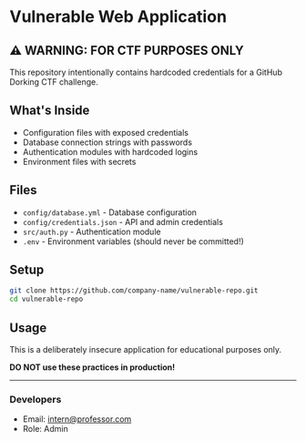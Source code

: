# Vulnerable Web Application

## ⚠️ WARNING: FOR CTF PURPOSES ONLY

This repository intentionally contains hardcoded credentials for a GitHub Dorking CTF challenge.

## What's Inside

- Configuration files with exposed credentials
- Database connection strings with passwords
- Authentication modules with hardcoded logins
- Environment files with secrets

## Files

- `config/database.yml` - Database configuration
- `config/credentials.json` - API and admin credentials  
- `src/auth.py` - Authentication module
- `.env` - Environment variables (should never be committed!)

## Setup

```bash
git clone https://github.com/company-name/vulnerable-repo.git
cd vulnerable-repo
```

## Usage

This is a deliberately insecure application for educational purposes only.

**DO NOT use these practices in production!**

---

### Developers

- Email: intern@professor.com
- Role: Admin

